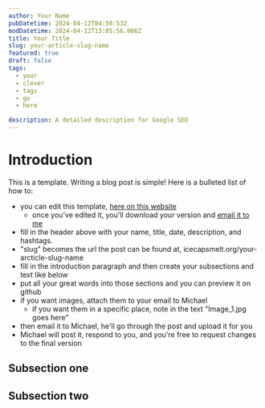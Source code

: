 ```yaml
---
author: Your Name
pubDatetime: 2024-04-12T04:58:53Z
modDatetime: 2024-04-12T13:05:56.066Z
title: Your Title 
slug: your-article-slug-name
featured: true
draft: false
tags:
  - your
  - clever
  - tags
  - go
  - here

description: A detailed description for Google SEO
---
```


# Introduction

This is a template. Writing a blog post is simple! Here is a bulleted list of how to: 
- you can edit this template, [here on this website](https://github.com/polair/blog-template/blob/main/template.md?plain=1)
  - once you've edited it, you'll download your version and [email it to me](mailto:michael.r.gallagher@noaa.gov)
- fill in the header above with your name, title, date, description, and hashtags.
- "slug" becomes the url the post can be found at, icecapsmelt.org/your-arcticle-slug-name
- fill in the introduction paragraph and then create your subsections and text like below
- put all your great words into those sections and you can preview it on github
- if you want images, attach them to your email to Michael
  - if you want them in a specific place, note in the text "Image_1.jpg goes here"
- then email it to Michael, he'll go through the post and upload it for you
- Michael will post it, respond to you, and you're free to request changes to the final version

## Subsection one

## Subsection two
